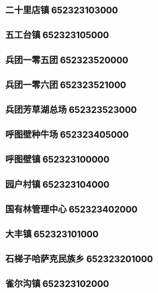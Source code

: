 # 二十里店镇 652323103000
# 五工台镇 652323105000
# 兵团一零五团 652323520000
# 兵团一零六团 652323521000
# 兵团芳草湖总场 652323523000
# 呼图壁种牛场 652323405000
# 呼图壁镇 652323100000
# 园户村镇 652323104000
# 国有林管理中心 652323402000
# 大丰镇 652323101000
# 石梯子哈萨克民族乡 652323201000
# 雀尔沟镇 652323102000
